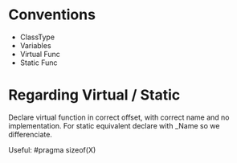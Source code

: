 # Conventions
- ClassType
- Variables
- Virtual Func
- Static Func

# Regarding Virtual / Static
Declare virtual function in correct offset, with correct name and no implementation. For static equivalent declare with _Name so we differenciate.

Useful: #pragma sizeof(X)